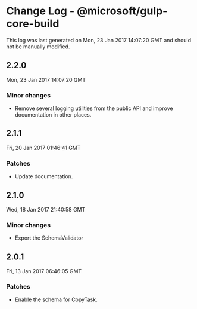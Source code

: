 # Change Log - @microsoft/gulp-core-build

This log was last generated on Mon, 23 Jan 2017 14:07:20 GMT and should not be manually modified.

## 2.2.0
Mon, 23 Jan 2017 14:07:20 GMT

### Minor changes

- Remove several logging utilities from the public API and improve documentation in other places.

## 2.1.1
Fri, 20 Jan 2017 01:46:41 GMT

### Patches

- Update documentation.

## 2.1.0
Wed, 18 Jan 2017 21:40:58 GMT

### Minor changes

- Export the SchemaValidator

## 2.0.1
Fri, 13 Jan 2017 06:46:05 GMT

### Patches

- Enable the schema for CopyTask.

